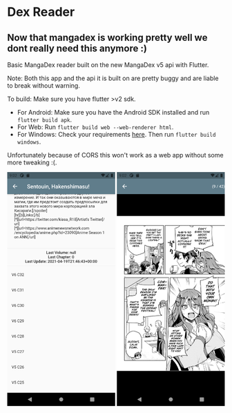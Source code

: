# Dex Reader

## Now that mangadex is working pretty well we dont really need this anymore :)

Basic MangaDex reader built on the new MangaDex v5 api with Flutter.

Note: Both this app and the api it is built on are pretty buggy and are liable to break without warning.

To build: Make sure you have flutter >v2 sdk.
- For Android: Make sure you have the Android SDK installed and run `flutter build apk`.
- For Web: Run `flutter build web --web-renderer html`.
- For Windows: Check your requirements [here](https://flutter.dev/desktop#additional-windows-requirements). Then run `flutter build windows`.

Unfortunately because of CORS this won't work as a web app without some more tweaking :(.

<img src="screenshots/MangaInfo.png" alt="MangaInfo" width="250"/>

<img src="screenshots/Viewer.png" alt="Viewer" width="250"/>
